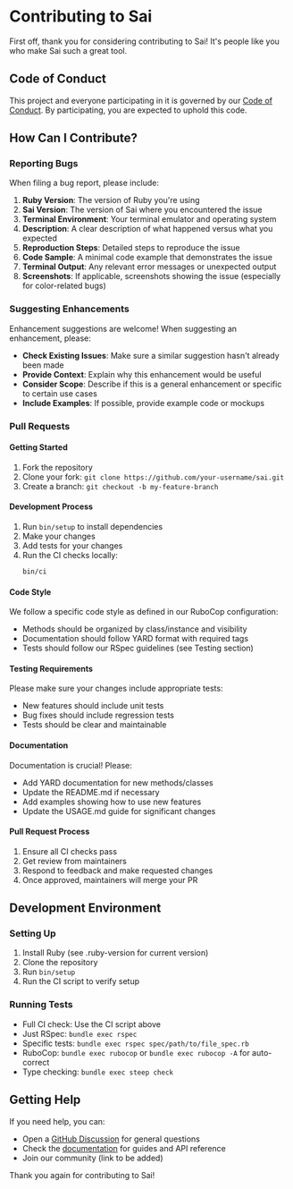 # Contributing to Sai

First off, thank you for considering contributing to Sai! It's people like you who make Sai such a great tool.

## Code of Conduct

This project and everyone participating in it is governed by our [Code of Conduct](CODE_OF_CONDUCT.md). By participating, you are expected to uphold this code.

## How Can I Contribute?

### Reporting Bugs

When filing a bug report, please include:

1. **Ruby Version**: The version of Ruby you're using
2. **Sai Version**: The version of Sai where you encountered the issue
3. **Terminal Environment**: Your terminal emulator and operating system
4. **Description**: A clear description of what happened versus what you expected
5. **Reproduction Steps**: Detailed steps to reproduce the issue
6. **Code Sample**: A minimal code example that demonstrates the issue
7. **Terminal Output**: Any relevant error messages or unexpected output
8. **Screenshots**: If applicable, screenshots showing the issue (especially for color-related bugs)

### Suggesting Enhancements

Enhancement suggestions are welcome! When suggesting an enhancement, please:

* **Check Existing Issues**: Make sure a similar suggestion hasn't already been made
* **Provide Context**: Explain why this enhancement would be useful
* **Consider Scope**: Describe if this is a general enhancement or specific to certain use cases
* **Include Examples**: If possible, provide example code or mockups

### Pull Requests

#### Getting Started

1. Fork the repository
2. Clone your fork: `git clone https://github.com/your-username/sai.git`
3. Create a branch: `git checkout -b my-feature-branch`

#### Development Process

1. Run `bin/setup` to install dependencies
2. Make your changes
3. Add tests for your changes
4. Run the CI checks locally:
   ```bash
   bin/ci
   ```

#### Code Style

We follow a specific code style as defined in our RuboCop configuration:

* Methods should be organized by class/instance and visibility
* Documentation should follow YARD format with required tags
* Tests should follow our RSpec guidelines (see Testing section)

#### Testing Requirements

Please make sure your changes include appropriate tests:

* New features should include unit tests
* Bug fixes should include regression tests
* Tests should be clear and maintainable

#### Documentation

Documentation is crucial! Please:

* Add YARD documentation for new methods/classes
* Update the README.md if necessary
* Add examples showing how to use new features
* Update the USAGE.md guide for significant changes

#### Pull Request Process

1. Ensure all CI checks pass
2. Get review from maintainers
3. Respond to feedback and make requested changes
4. Once approved, maintainers will merge your PR

## Development Environment

### Setting Up

1. Install Ruby (see .ruby-version for current version)
2. Clone the repository
3. Run `bin/setup`
4. Run the CI script to verify setup

### Running Tests

* Full CI check: Use the CI script above
* Just RSpec: `bundle exec rspec`
* Specific tests: `bundle exec rspec spec/path/to/file_spec.rb`
* RuboCop: `bundle exec rubocop` or `bundle exec rubocop -A` for auto-correct
* Type checking: `bundle exec steep check`

## Getting Help

If you need help, you can:

* Open a [GitHub Discussion](https://github.com/aaronmallen/sai/discussions) for general questions
* Check the [documentation](https://rubydoc.info/gems/sai) for guides and API reference
* Join our community (link to be added)

Thank you again for contributing to Sai!
